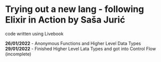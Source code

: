 # Trying out a new lang - following Elixir in Action by Saša Jurić


code written using Livebook

**26/01/2022** - Anonymous Functions and Higher Level Data Types<br>
**29/01/2022** - Finished Higher Level Lata Types and got into Control Flow (incomplete)